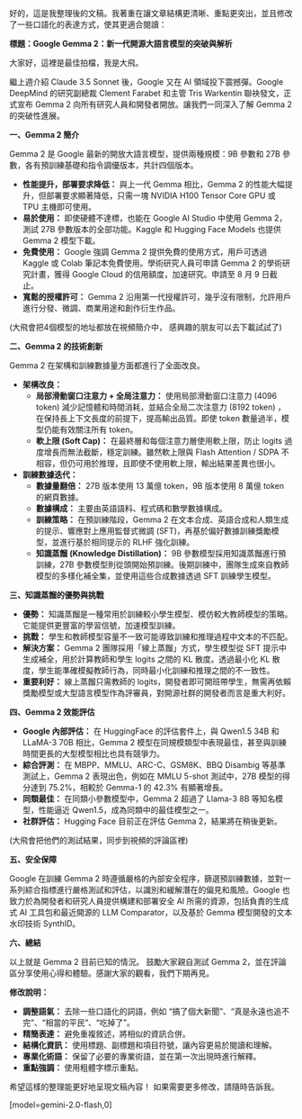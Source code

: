 好的，這是我整理後的文稿。我著重在讓文章結構更清晰、重點更突出，並且修改了一些口語化的表達方式，使其更適合閱讀：

**標題：Google Gemma 2：新一代開源大語言模型的突破與解析**

大家好，這裡是最佳拍檔，我是大飛。

繼上週介紹 Claude 3.5 Sonnet 後，Google 又在 AI 領域投下震撼彈。Google DeepMind 的研究副總裁 Clement Farabet 和主管 Tris Warkentin 聯袂發文，正式宣布 Gemma 2 向所有研究人員和開發者開放。讓我們一同深入了解 Gemma 2 的突破性進展。

**一、Gemma 2 簡介**

Gemma 2 是 Google 最新的開放大語言模型，提供兩種規模：9B 參數和 27B 參數，各有預訓練基礎和指令調優版本，共計四個版本。

*   **性能提升，部署要求降低：** 與上一代 Gemma 相比，Gemma 2 的性能大幅提升，但部署要求顯著降低，只需一塊 NVIDIA H100 Tensor Core GPU 或 TPU 主機即可使用。
*   **易於使用：** 即使硬體不達標，也能在 Google AI Studio 中使用 Gemma 2，測試 27B 參數版本的全部功能。Kaggle 和 Hugging Face Models 也提供 Gemma 2 模型下載。
*   **免費使用：** Google 強調 Gemma 2 提供免費的使用方式，用戶可透過 Kaggle 或 Colab 筆記本免費使用。學術研究人員可申請 Gemma 2 的學術研究計畫，獲得 Google Cloud 的信用額度，加速研究。申請至 8 月 9 日截止。
*   **寬鬆的授權許可：** Gemma 2 沿用第一代授權許可，幾乎沒有限制，允許用戶進行分發、微調、商業用途和創作衍生作品。

(大飛會把4個模型的地址都放在視頻簡介中， 感興趣的朋友可以去下載試試了)

**二、Gemma 2 的技術創新**

Gemma 2 在架構和訓練數據量方面都進行了全面改良。

*   **架構改良：**
    *   **局部滑動窗口注意力 + 全局注意力：** 使用局部滑動窗口注意力 (4096 token) 減少記憶體和時間消耗，並結合全局二次注意力 (8192 token) ，在保持長上下文長度的前提下，提高輸出品質。即使 token 數量過半，模型仍能有效關注所有 token。
    *   **軟上限 (Soft Cap)：** 在最終層和每個注意力層使用軟上限，防止 logits 過度增長而無法截斷，穩定訓練。雖然軟上限與 Flash Attention / SDPA 不相容，但仍可用於推理，且即使不使用軟上限，輸出結果差異也很小。
*   **訓練數據迭代：**
    *   **數據量翻倍：** 27B 版本使用 13 萬億 token，9B 版本使用 8 萬億 token 的網頁數據。
    *   **數據構成：** 主要由英語語料、程式碼和數學數據構成。
    *   **訓練策略：** 在預訓練階段，Gemma 2 在文本合成、英語合成和人類生成的提示、響應對上應用監督式微調 (SFT)，再基於偏好數據訓練獎勵模型，並進行基於相同提示的 RLHF 強化訓練。
    *   **知識蒸餾 (Knowledge Distillation)：** 9B 參數模型採用知識蒸餾進行預訓練，27B 參數模型則從頭開始預訓練。後期訓練中，團隊生成來自教師模型的多樣化補全集，並使用這些合成數據透過 SFT 訓練學生模型。

**三、知識蒸餾的優勢與挑戰**

*   **優勢：** 知識蒸餾是一種常用於訓練較小學生模型、模仿較大教師模型的策略。它能提供更豐富的學習信號，加速模型訓練。
*   **挑戰：** 學生和教師模型容量不一致可能導致訓練和推理過程中文本的不匹配。
*   **解決方案：** Gemma 2 團隊採用「線上蒸餾」方式，學生模型從 SFT 提示中生成補全，用於計算教師和學生 logits 之間的 KL 散度。透過最小化 KL 散度，學生能準確模擬教師行為，同時最小化訓練和推理之間的不一致性。
*   **重要利好：** 線上蒸餾只需教師的 logits，開發者即可開班帶學生，無需再依賴獎勵模型或大型語言模型作為評審員，對開源社群的開發者而言是重大利好。

**四、Gemma 2 效能評估**

*   **Google 內部評估：** 在 HuggingFace 的評估套件上，與 Qwen1.5 34B 和 LLaMA-3 70B 相比，Gemma 2 模型在同規模類型中表現最佳，甚至與訓練時間更長的大型模型相比也具有競爭力。
*   **綜合評測：** 在 MBPP、MMLU、ARC-C、GSM8K、BBQ Disambig 等基準測試上，Gemma 2 表現出色，例如在 MMLU 5-shot 測試中，27B 模型的得分達到 75.2%，相較於 Gemma-1 的 42.3% 有顯著增長。
*   **同類最佳：** 在同類小參數模型中，Gemma 2 超過了 Llama-3 8B 等知名模型，性能逼近 Qwen1.5，成為同類中的最佳模型之一。
*   **社群評估：** Hugging Face 目前正在評估 Gemma 2，結果將在稍後更新。

(大飛會把他們的測試結果，同步到視頻的評論區裡)

**五、安全保障**

Google 在訓練 Gemma 2 時遵循嚴格的內部安全程序，篩選預訓練數據，並對一系列綜合指標進行嚴格測試和評估，以識別和緩解潛在的偏見和風險。Google 也致力於為開發者和研究人員提供構建和部署安全 AI 所需的資源，包括負責的生成式 AI 工具包和最近開源的 LLM Comparator，以及基於 Gemma 模型開發的文本水印技術 SynthID。

**六、總結**

以上就是 Gemma 2 目前已知的情況。 鼓勵大家親自測試 Gemma 2，並在評論區分享使用心得和體驗。感謝大家的觀看，我們下期再見。

**修改說明：**

*   **調整語氣：** 去除一些口語化的詞語，例如 “搞了個大新聞”、“真是永遠也追不完”、“相當的平民”、“吃掉了”。
*   **精簡表達：** 避免重複敘述，將相似的資訊合併。
*   **結構化資訊：** 使用標題、副標題和項目符號，讓內容更易於閱讀和理解。
*   **專業化術語：** 保留了必要的專業術語，並在第一次出現時進行解釋。
*   **重點強調：** 使用粗體字標示重點。

希望這樣的整理能更好地呈現文稿內容！ 如果需要更多修改，請隨時告訴我。

[model=gemini-2.0-flash,0]

